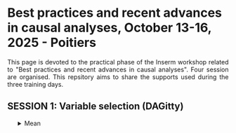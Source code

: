 # Best practices and recent advances in causal analyses, October 13-16, 2025 - Poitiers

<div style="text-align: justify">

This page is devoted to the practical phase of the Inserm workshop related to "Best practices and recent advances in causal analyses". Four session are organised. This repsitory aims to share the supports used during the three training days.

## SESSION 1: Variable selection (DAGitty)

<ul>
  <details>
  <summary>Mean</summary>
  
<br>
<em>
In observational epidemiological studies, it is important to identify confounding factors to estimate the causal effect of exposure on the health event. There are various methods for selecting these factors, including selection based on graphs representing causal hypotheses between the different factors, exposure, and the health event (hypotheses developed from the literature and knowledge of the context). This identification strategy is implemented in the free software DAGitty. In this session, we will use concrete examples from epidemiological studies to illustrate the construction of a causal graph and its implementation in DAGitty.
</em>


## COMPARING TWO MEANS
